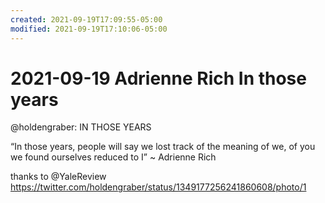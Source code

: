 ```yaml
---
created: 2021-09-19T17:09:55-05:00
modified: 2021-09-19T17:10:06-05:00
---
```

# 2021-09-19 Adrienne Rich In those years

@holdengraber: IN THOSE YEARS 

“In those years, people will say we lost track 
of the meaning of we, of you
we found ourselves 
reduced to I”
     ~ Adrienne Rich

thanks to @YaleReview https://twitter.com/holdengraber/status/1349177256241860608/photo/1
